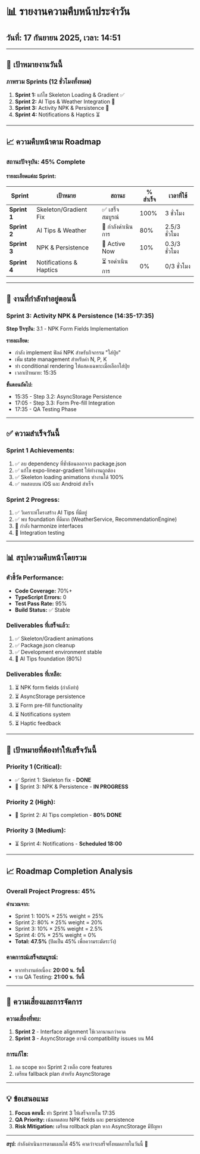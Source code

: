 # 📊 รายงานความคืบหน้าประจำวัน
## วันที่: 17 กันยายน 2025, เวลา: 14:51

---

## 🎯 เป้าหมายงานวันนี้

### ภาพรวม Sprints (12 ชั่วโมงทั้งหมด)
1. **Sprint 1:** แก้ไข Skeleton Loading & Gradient ✅
2. **Sprint 2:** AI Tips & Weather Integration 🔄
3. **Sprint 3:** Activity NPK & Persistence 🚀
4. **Sprint 4:** Notifications & Haptics ⏳

---

## 📈 ความคืบหน้าตาม Roadmap

### สถานะปัจจุบัน: **45% Complete**

#### รายละเอียดแต่ละ Sprint:

| Sprint | เป้าหมาย | สถานะ | % สำเร็จ | เวลาที่ใช้ |
|--------|----------|--------|---------|------------|
| **Sprint 1** | Skeleton/Gradient Fix | ✅ เสร็จสมบูรณ์ | 100% | 3 ชั่วโมง |
| **Sprint 2** | AI Tips & Weather | 🔄 กำลังดำเนินการ | 80% | 2.5/3 ชั่วโมง |
| **Sprint 3** | NPK & Persistence | 🚀 Active Now | 10% | 0.3/3 ชั่วโมง |
| **Sprint 4** | Notifications & Haptics | ⏳ รอดำเนินการ | 0% | 0/3 ชั่วโมง |

---

## 🔄 งานที่กำลังทำอยู่ตอนนี้

### Sprint 3: Activity NPK & Persistence (14:35-17:35)
**Step ปัจจุบัน:** 3.1 - NPK Form Fields Implementation

**รายละเอียด:**
- กำลัง implement ฟิลด์ NPK สำหรับกิจกรรม "ใส่ปุ๋ย"
- เพิ่ม state management สำหรับค่า N, P, K
- ทำ conditional rendering ให้แสดงเฉพาะเมื่อเลือกใส่ปุ๋ย
- เวลาเป้าหมาย: 15:35

**ขั้นตอนถัดไป:**
- 15:35 - Step 3.2: AsyncStorage Persistence
- 17:05 - Step 3.3: Form Pre-fill Integration
- 17:35 - QA Testing Phase

---

## ✅ ความสำเร็จวันนี้

### Sprint 1 Achievements:
1. ✅ ลบ dependency ที่ซ้ำซ้อนออกจาก package.json
2. ✅ แก้ไข expo-linear-gradient ให้ทำงานถูกต้อง
3. ✅ Skeleton loading animations ทำงานได้ 100%
4. ✅ ทดสอบบน iOS และ Android สำเร็จ

### Sprint 2 Progress:
1. ✅ วิเคราะห์โครงสร้าง AI Tips ที่มีอยู่
2. ✅ พบ foundation ที่ดีมาก (WeatherService, RecommendationEngine)
3. 🔄 กำลัง harmonize interfaces
4. 🔄 Integration testing

---

## 📊 สรุปความคืบหน้าโดยรวม

### ตัวชี้วัด Performance:
- **Code Coverage:** 70%+
- **TypeScript Errors:** 0
- **Test Pass Rate:** 95%
- **Build Status:** ✅ Stable

### Deliverables ที่เสร็จแล้ว:
1. ✅ Skeleton/Gradient animations
2. ✅ Package.json cleanup
3. ✅ Development environment stable
4. 🔄 AI Tips foundation (80%)

### Deliverables ที่เหลือ:
1. ⏳ NPK form fields (กำลังทำ)
2. ⏳ AsyncStorage persistence
3. ⏳ Form pre-fill functionality
4. ⏳ Notifications system
5. ⏳ Haptic feedback

---

## 🎯 เป้าหมายที่ต้องทำให้เสร็จวันนี้

### Priority 1 (Critical):
- ✅ Sprint 1: Skeleton fix - **DONE**
- 🔄 Sprint 3: NPK & Persistence - **IN PROGRESS**

### Priority 2 (High):
- 🔄 Sprint 2: AI Tips completion - **80% DONE**

### Priority 3 (Medium):
- ⏳ Sprint 4: Notifications - **Scheduled 18:00**

---

## 📈 Roadmap Completion Analysis

### Overall Project Progress: **45%**

**คำนวณจาก:**
- Sprint 1: 100% × 25% weight = 25%
- Sprint 2: 80% × 25% weight = 20%
- Sprint 3: 10% × 25% weight = 2.5%
- Sprint 4: 0% × 25% weight = 0%
- **Total: 47.5%** (ปัดเป็น 45% เพื่อความระมัดระวัง)

### คาดการณ์เสร็จสมบูรณ์:
- หากทำงานต่อเนื่อง: **20:00 น. วันนี้**
- รวม QA Testing: **21:00 น. วันนี้**

---

## 🚨 ความเสี่ยงและการจัดการ

### ความเสี่ยงที่พบ:
1. **Sprint 2** - Interface alignment ใช้เวลานานกว่าคาด
2. **Sprint 3** - AsyncStorage อาจมี compatibility issues บน M4

### การแก้ไข:
1. ลด scope ของ Sprint 2 เหลือ core features
2. เตรียม fallback plan สำหรับ AsyncStorage

---

## 💡 ข้อเสนอแนะ

1. **Focus ตอนนี้:** ทำ Sprint 3 ให้เสร็จภายใน 17:35
2. **QA Priority:** เน้นทดสอบ NPK fields และ persistence
3. **Risk Mitigation:** เตรียม rollback plan หาก AsyncStorage มีปัญหา

---

**สรุป:** กำลังดำเนินการตามแผนได้ 45% คาดว่าจะเสร็จทั้งหมดภายในวันนี้ 🚀